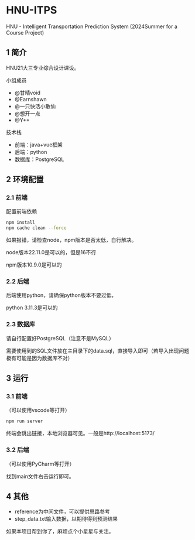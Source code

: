 # HNU-ITPS
HNU - Intelligent Transportation Prediction System (2024Summer for a Course Project)

## 1 简介

HNU21大三专业综合设计课设。

小组成员

- @甘晴void
- @Earnshawn
- @一只快活小散仙
- @想开一点
- @Y++

技术栈

- 前端：java+vue框架
- 后端：python
- 数据库：PostgreSQL

## 2 环境配置

### 2.1 前端

配置前端依赖

```bash
npm install
npm cache clean --force
```

如果报错，请检查node，npm版本是否太低，自行解决。

node版本22.11.0是可以的，但是16不行

npm版本10.9.0是可以的

### 2.2 后端

后端使用python，请确保python版本不要过低，

python 3.11.3是可以的

### 2.3 数据库

请自行配置好PostgreSQL（注意不是MySQL）

需要使用到的SQL文件放在主目录下的data.sql，直接导入即可（若导入出现问题极有可能是因为数据库不对）

## 3 运行

### 3.1 前端

（可以使用vscode等打开）

```bash
npm run server
```

终端会跳出链接，本地浏览器可见。一般是http://localhost:5173/

### 3.2 后端

（可以使用PyCharm等打开）

找到main文件右击运行即可。

## 4 其他

- reference为中间文件，可以提供思路参考
- step_data.txt输入数据，以期待得到预测结果

如果本项目帮到你了，麻烦点个小星星与关注。
